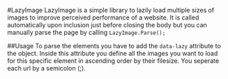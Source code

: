 #LazyImage
LazyImage is a simple library to lazily load multiple sizes of images to improve perceived performance of a website.
It is called automatically upon inclusion just before closing the body but you can manually parse the page by calling `LazyImage.Parse();`

##Usage
To parse the elements you have to add the `data-lazy` attribute to the object.
Inside this attribute you define all the images you want to load for this specific element in ascending order by their filesize.
You seperate each url by a semicolon (;).
